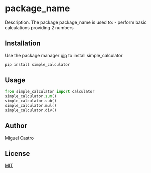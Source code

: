 # package_name

Description. 
The package package_name is used to:
	- perform basic calculations providing 2 numbers

## Installation

Use the package manager [pip](https://pip.pypa.io/en/stable/) to install simple_calculator

```bash
pip install simple_calculator
```

## Usage

```python
from simple_calculator import calculator
simple_calculator.sum()
simple_calculator.sub()
simple_calculator.mul()
simple_calculator.div()
```

## Author
Miguel Castro

## License
[MIT](https://choosealicense.com/licenses/mit/)
